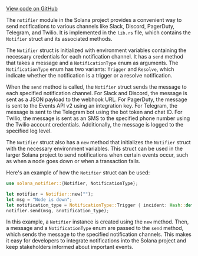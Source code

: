 
[View code on GitHub](https://github.com/solana-labs/solana/tree/master/na/notifier/src)

The `notifier` module in the Solana project provides a convenient way to send notifications to various channels like Slack, Discord, PagerDuty, Telegram, and Twilio. It is implemented in the `lib.rs` file, which contains the `Notifier` struct and its associated methods.

The `Notifier` struct is initialized with environment variables containing the necessary credentials for each notification channel. It has a `send` method that takes a message and a `NotificationType` enum as arguments. The `NotificationType` enum has two variants: `Trigger` and `Resolve`, which indicate whether the notification is a trigger or a resolve notification.

When the `send` method is called, the `Notifier` struct sends the message to each specified notification channel. For Slack and Discord, the message is sent as a JSON payload to the webhook URL. For PagerDuty, the message is sent to the Events API v2 using an integration key. For Telegram, the message is sent to the Telegram bot using the bot token and chat ID. For Twilio, the message is sent as an SMS to the specified phone number using the Twilio account credentials. Additionally, the message is logged to the specified log level.

The `Notifier` struct also has a `new` method that initializes the `Notifier` struct with the necessary environment variables. This struct can be used in the larger Solana project to send notifications when certain events occur, such as when a node goes down or when a transaction fails.

Here's an example of how the `Notifier` struct can be used:

```rust
use solana_notifier::{Notifier, NotificationType};

let notifier = Notifier::new("");
let msg = "Node is down";
let notification_type = NotificationType::Trigger { incident: Hash::default() };
notifier.send(msg, &notification_type);
```

In this example, a `Notifier` instance is created using the `new` method. Then, a message and a `NotificationType` enum are passed to the `send` method, which sends the message to the specified notification channels. This makes it easy for developers to integrate notifications into the Solana project and keep stakeholders informed about important events.
